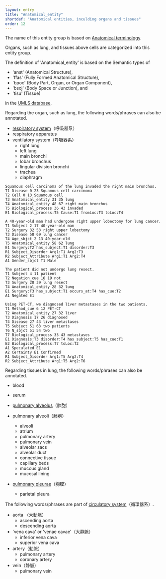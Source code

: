 ```yaml
---
layout: entry
title: "Anatomical_entity"
shortdef: "Anatomical entities, inculding organs and tissues"
order: 12
---
```


The name of this entity group is based on <a href="https://en.wikipedia.org/wiki/Anatomical_terminology">Anatomical terminology</a>.

Organs, such as lung, and tissues above cells are categorized into this entity group.

The definition of 'Anatomical_entity' is based on the Semantic types of 
- 'anst' (Anatomical Structure),
- 'ffas' (Fully Formed Anatomical Structure), 
- 'bpoc' (Body Part, Organ, or Organ Component),
- 'bsoj' (Body Space or Junction), and 
- 'tisu' (Tissue)

in the <a href="https://www.nlm.nih.gov/research/umls/">UMLS database</a>.

<!--
This entity may be based on the following ontology databases:
- <a href="https://www.ebi.ac.uk/ols/ontologies/fma">FMA</a>
- <a href="https://www.ebi.ac.uk/ols/ontologies/uberon">UBERON</a>
- <a href="https://www.ebi.ac.uk/ols/search?ontology=ncit">NCIT</a>
-->

Regarding the organ, such as lung, the following words/phrases can also be annotated.
- <a href="https://en.wikipedia.org/wiki/Respiratory_system">respiratory system</a>（呼吸器系）
- respiratory apparatus 
- ventilatory system（呼吸器系）
  - right lung
  - left lung
  - main bronchi
  - lobar bronchus
  - lingular division bronchi
  - trachea
  - diaphragm

~~~ ann
Squamous cell carcinoma of the lung invaded the right main bronchus.
T1 Disease 0 23 Squamous cell carcinoma
T2 Cell 0 13 Squamous cell
T3 Anatomical_entity 31 35 lung
T4 Anatomical_entity 48 67 right main bronchus
T5 Biological_process 36 43 invaded
E1 Biological_process:T5 Cause:T1 fromLoc:T3 toLoc:T4
~~~
~~~ ann
A 40-year-old man had undergone right upper lobectomy for lung cancer.
T1 Subject 2 17 40-year-old man
T2 Surgery 32 53 right upper lobectomy
T3 Disease 58 69 lung cancer
T4 Age_sbjct 2 13 40-year-old
T5 Anatomical_entity 58 62 lung
E1 Surgery:T2 has_subject:T1 disorder:T3
R1 Subject_Disorder Arg1:T1 Arg2:T3
R2 Subject_Attribute Arg1:T1 Arg2:T4
A1 Gender_sbjct T1 Male
~~~
~~~ ann
The patient did not undergo lung resect.
T1 Subject 4 11 patient
T2 Negation_cue 16 19 not
T3 Surgery 28 39 lung resect
T4 Anatomical_entity 28 32 lung
E1 Surgery:T3 has_subject:T1 occurs_at:T4 has_cue:T2
A1 Negated E1
~~~
~~~ ann
Using PET-CT, we diagnosed liver metastases in the two patients.
T1 Method_cue 6 12 PET-CT
T2 Anatomical_entity 27 32 liver
T3 Diagnosis 17 26 diagnosed
T4 Disease 27 43 liver metastases
T5 Subject 51 63 two patients
T6 N_sbjct 51 54 two
T7 Biological_process 33 43 metastases
E1 Diagnosis:T3 disorder:T4 has_subject:T5 has_cue:T1
E2 Biological_process:T7 toLoc:T2
A1 Speculated E1
A2 Certainty E1 Confirmed
R1 Subject_Disorder Arg1:T5 Arg2:T4
R2 Subject_Attribute Arg1:T5 Arg2:T6
~~~

Regarding tissues in lung, the following words/phrases can also be annotated.

- blood
- serum
- <a href="https://en.wikipedia.org/wiki/Pulmonary_alveolus">pulmonary alveolus</a>（肺胞）
- pulmonary alveoli（肺胞）
  - alveoli
  - atrium
  - pulmonary artery
  - pulmonary vein
  - alveolar sacs
  - alveolar duct
  - connective tissue
  - capillary beds
  - mucous gland
  - mucosal lining

- <a href="https://en.wikipedia.org/wiki/Pulmonary_pleurae">pulmonary pleurae</a>（胸膜）
  - parietal pleura


The following words/phrases are part of <a href="https://en.wikipedia.org/wiki/Circulatory_system">circulatory system</a>（循環器系）.

- aorta （大動脈）
  - ascending aorta
  - descending aorta
- 'vena cava' or 'venae cavae'（大静脈）
  - inferior vena cava
  - superior vena cava
- artery（動脈）
  - pulmonary artery
  - coronary artery
- vein（静脈）
  - pulmonary vein

<!-- details -->
